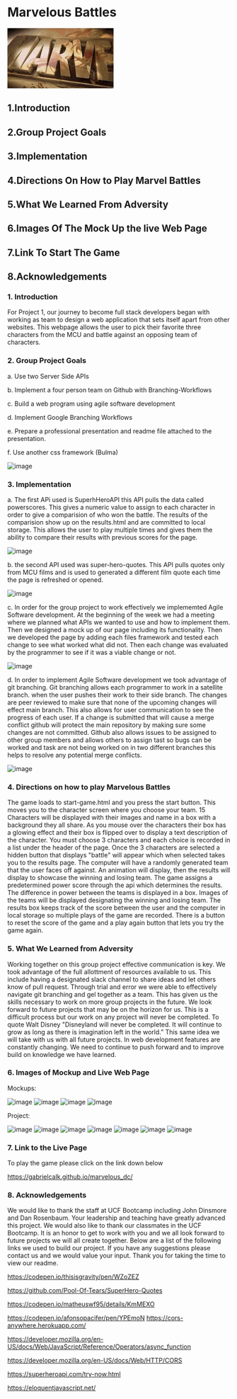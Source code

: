 # Marvelous Battles

![gif of marvel loading](/assets/images/FaintGrimyIndianhare-max-1mb.gif)

## 1.Introduction

## 2.Group Project Goals

## 3.Implementation

## 4.Directions On How to Play Marvel Battles

## 5.What We Learned From Adversity

## 6.Images Of The Mock Up the live Web Page

## 7.Link To Start The Game

## 8.Acknowledgements

### 1. Introduction

For Project 1, our journey to become full stack developers began with working as team to design a web application that sets itself apart from other websites. This webpage allows the user to pick their favorite three characters from the MCU and battle against an opposing team of characters.

### 2. Group Project Goals

a. Use two Server Side APIs

b. Implement a four person team on Github with Branching-Workflows

c. Build a web program using agile software development

d. Implement Google Branching Workflows

e. Prepare a professional presentation and readme file attached to the presentation.

f. Use another css framework (Bulma)

![image](https://user-images.githubusercontent.com/89816900/136602046-969d2228-9383-415d-b904-7cfe4e67ffcc.png)


### 3. Implementation

a. The first APi used is SuperhHeroAPI this API pulls the data called powerscores. This gives a numeric value to assign to each character in order to give a comparision of who won the battle. The results of the comparision show up on the results.html and are committed to local storage. This allows the user to play multiple times and gives them the ability to compare their results with previous scores for the page.

![image](https://user-images.githubusercontent.com/89816900/136601838-c4ba0630-3327-48f3-937d-cc0e049303f3.png)

b. the second API used was  super-hero-quotes. This API pulls quotes only from MCU films and is used to generated a different film quote each time the page is refreshed or opened. 

![image](https://user-images.githubusercontent.com/89816900/136601858-2014daff-6d84-4fec-95ac-29977fd1d433.png)

c. In order for the group project to work effectively we implememted Agile Software development. At the beginning of the week we had a meeting where we planned what APIs we wanted to use and how to implement them. Then we designed a mock up of our page including its functionality. Then we developed the page by adding each files framework and tested each change to see what worked what did not. Then each change was evaluated by the programmer to see if it was a viable change or not.

![image](https://user-images.githubusercontent.com/89816900/136598329-29cd9d71-9743-4d4a-9a99-cff4bf325959.png)

d. In order to implement Agile Software development we took advantage of git branching. Git branching allows each programmer to work in a satellite branch. when the user pushes their work to their side branch. The changes are peer reviewed to make sure that none of the upcoming changes will effect main branch. This also allows for user communication to see the progress of each user. If a change is submitted that will cause a merge conflict github will protect the main repository by making sure some changes are not committed. Github also allows issues to be assigned to other group members and allows others to assign tast so bugs can be worked and task are not being worked on in two different branches this helps to resolve any potential merge conflicts.

![image](https://user-images.githubusercontent.com/89816900/136598310-f5e93362-3d10-4d68-83a0-899962714ac6.png)


### 4. Directions on how to play Marvelous Battles

The game loads to start-game.html and you press the start button. This moves you to the character screen where you choose your team. 15 Characters will be displayed with their images and name in a box with a background they all share. As you mouse over the characters their box has a glowing effect and their box is flipped over to display a text description of the character. You must choose 3 characters and each choice is recorded in a list under the header of the page. Once the 3 characters are selected a hidden button that displays "battle" will appear which when selected takes you to the results page. The computer will have a randomly generated team that the user faces off against. An animation will display, then the results will display to showcase the winning and losing team. The game assigns a predetermined power score through the api which determines the results. The difference in power between the teams is displayed in a box. Images of the teams will be displayed designating the winning and losing team. The results box keeps track of the score between the user and the computer in local storage so multiple plays of the game are recorded. There is a button to reset the score of the game and a play again button that lets you try the game again.

### 5. What We Learned from Adversity

Working together on this group project effective communication is key. We took advantage of the full allottment of resources available to us. This include having a designated slack channel to share ideas and let others know of pull request. Through trial and error we were able to effectively navigate git branching and gel together as a team. This has given us the skills necessary to work on more group projects in the future. We look forward to future projects that may be on the horizon for us. This is a difficult process but our work on any project will never be completed. To quote Walt Disney "Disneyland will never be completed. It will continue to grow as long as there is imagination left in the world.” This same idea we will take with us with all future projects. In web development features are constantly changing. We need to continue to push forward and to improve build on knowledge we have learned.

### 6. Images of Mockup and Live Web Page

Mockups:

![image](https://user-images.githubusercontent.com/89816900/136597507-2674bd1c-3ecd-444e-84bf-ca57e5e25bc9.png)
![image](https://user-images.githubusercontent.com/89816900/136597548-6cd626b7-459f-4026-9934-d5969efcd3b4.png)
![image](https://user-images.githubusercontent.com/89816900/136597569-c0f3c649-de0e-4f5d-9453-179ca19bd2b6.png)
![image](https://user-images.githubusercontent.com/89816900/136597591-a336109c-c466-4070-846b-6957e2d649a1.png)

Project:

![image](https://user-images.githubusercontent.com/89816900/136597675-511f404b-0da8-4d11-9b66-33a6c26f193f.png)
![image](https://user-images.githubusercontent.com/89816900/136597691-7312036d-d86d-4a54-8b22-6749ed78d515.png)
![image](https://user-images.githubusercontent.com/89816900/136597710-3ef15012-fc5f-49fd-8231-0c3d291e514f.png)
![image](https://user-images.githubusercontent.com/89816900/136597725-898d37b0-2093-42ec-8987-1b8a95ae3dc9.png)
![image](https://user-images.githubusercontent.com/89816900/136597744-8b4a4fa9-60ce-4f4f-a55f-a4dd1b8c8a4b.png)
![image](https://user-images.githubusercontent.com/89816900/136597762-e65c60c7-d7dc-4f8d-9237-0d9d1e8376a4.png)
![image](https://user-images.githubusercontent.com/89816900/136597779-6b880647-67b2-4418-baa9-7b9c6afb59b3.png)


### 7. Link to the Live Page

To play the game please click on the link down below

https://gabrielcalk.github.io/marvelous_dc/

### 8. Acknowledgements

We would like to thank the staff at UCF Bootcamp including John Dinsmore and Dan Rosenbaum. Your leadership and teaching have greatly advanced this project. We would also like to thank our classmates in the UCF Bootcamp. It is an honor to get to work with you and we all look forward to future projects we will all create together. Below are a list of the following links we used to build our project. If you have any suggestions please contact us and we would value your input. Thank you for taking the time to view our readme. 

https://codepen.io/thisisgravity/pen/WZoZEZ

https://github.com/Pool-Of-Tears/SuperHero-Quotes

https://codepen.io/matheuswf95/details/KmMEXO

https://codepen.io/afonsopacifer/pen/YPEmoN
https://cors-anywhere.herokuapp.com/

https://developer.mozilla.org/en-US/docs/Web/JavaScript/Reference/Operators/async_function

https://developer.mozilla.org/en-US/docs/Web/HTTP/CORS

https://superheroapi.com/try-now.html

https://eloquentjavascript.net/

